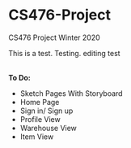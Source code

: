 # CS476-Project
CS476 Project Winter 2020

This is a test.  Testing.
editing test

<br/>
<b>
  To Do:
</b>
<ul>
  <li>Sketch Pages With Storyboard</li>
  <li>Home Page</li>
  <li>Sign in/ Sign up</li>
  <li>Profile View</li>
  <li>Warehouse View</li>
  <li>Item View</li>
</ul>

<br/>
